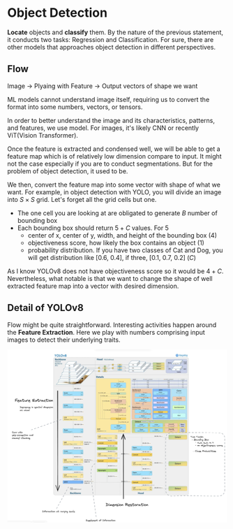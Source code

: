 # Object Detection
 **Locate** objects and **classify** them. By the nature of the previous statement, it conducts two tasks: Regression and Classification. For sure, there are other models that approaches object detection in different perspectives. 

## Flow
 Image -> Plyaing with Feature -> Output vectors of shape we want

 ML models cannot understand image itself, requiring us to convert the format into some numbers, vectors, or tensors.

 In order to better understand the image and its characteristics, patterns, and features, we use model. For images, it's likely CNN or recently ViT(Vision Transformer).

 Once the feature is extracted and condensed well, we will be able to get a feature map which is of relatively low dimension compare to input. It might not the case especially if you are to conduct segmentations. But for the problem of object detection, it used to be. 

 We then, convert the feature map into some vector with shape of what we want. 
 For example, in object detection with YOLO, you will divide an image into $S \times S$ grid. Let's forget all the grid cells but one. 

  - The one cell you are looking at are obligated to generate $B$ number of bounding box
  - Each bounding box should return $5 + C$ values. For 5
    - center of x, center of y, width, and height of the bounding box (4)
    - objectiveness score, how likely the box contains an object (1)
    - probability distribution. If you have two classes of Cat and Dog, you will get distribution like [0.6, 0.4], if three, [0.1, 0.7, 0.2] ($C$)

As I know YOLOv8 does not have objectiveness score so it would be $4+C$. Nevertheless, what notable is that we want to change the shape of well extracted feature map into a vector with desired dimension.

## Detail of YOLOv8
Flow might be quite straightforward. Interesting activities happen around the **Feature Extraction**. Here we play with numbers comprising input images to detect their underlying traits. 

<img src="./YOLOv8_Scheme.png">
